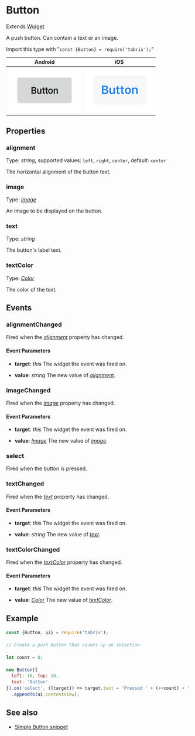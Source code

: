 ---
---
# Button

Extends [Widget](Widget.md)

A push button. Can contain a text or an image.

Import this type with "`const {Button} = require('tabris');`"

Android | iOS
--- | ---
![Button on Android](img/android/Button.png) | ![Button on iOS](img/ios/Button.png)

## Properties

### alignment


Type: *string*, supported values: `left`, `right`, `center`, default: `center`

The horizontal alignment of the button text.

### image


Type: *[Image](../types.md#image)*

An image to be displayed on the button.

### text


Type: *string*

The button's label text.

### textColor


Type: *[Color](../types.md#color)*

The color of the text.


## Events

### alignmentChanged

Fired when the [*alignment*](#alignment) property has changed.

#### Event Parameters 
- **target**: *this*
    The widget the event was fired on.

- **value**: *string*
    The new value of [*alignment*](#alignment).


### imageChanged

Fired when the [*image*](#image) property has changed.

#### Event Parameters 
- **target**: *this*
    The widget the event was fired on.

- **value**: *[Image](../types.md#image)*
    The new value of [*image*](#image).


### select

Fired when the button is pressed.
### textChanged

Fired when the [*text*](#text) property has changed.

#### Event Parameters 
- **target**: *this*
    The widget the event was fired on.

- **value**: *string*
    The new value of [*text*](#text).


### textColorChanged

Fired when the [*textColor*](#textColor) property has changed.

#### Event Parameters 
- **target**: *this*
    The widget the event was fired on.

- **value**: *[Color](../types.md#color)*
    The new value of [*textColor*](#textColor).





## Example
```js
const {Button, ui} = require('tabris');

// Create a push button that counts up on selection

let count = 0;

new Button({
  left: 10, top: 10,
  text: 'Button'
}).on('select', ({target}) => target.text = 'Pressed ' + (++count) + ' times')
  .appendTo(ui.contentView);
```
## See also

- [Simple Button snippet](https://github.com/eclipsesource/tabris-js/tree/v2.7.0/snippets/button.js)
